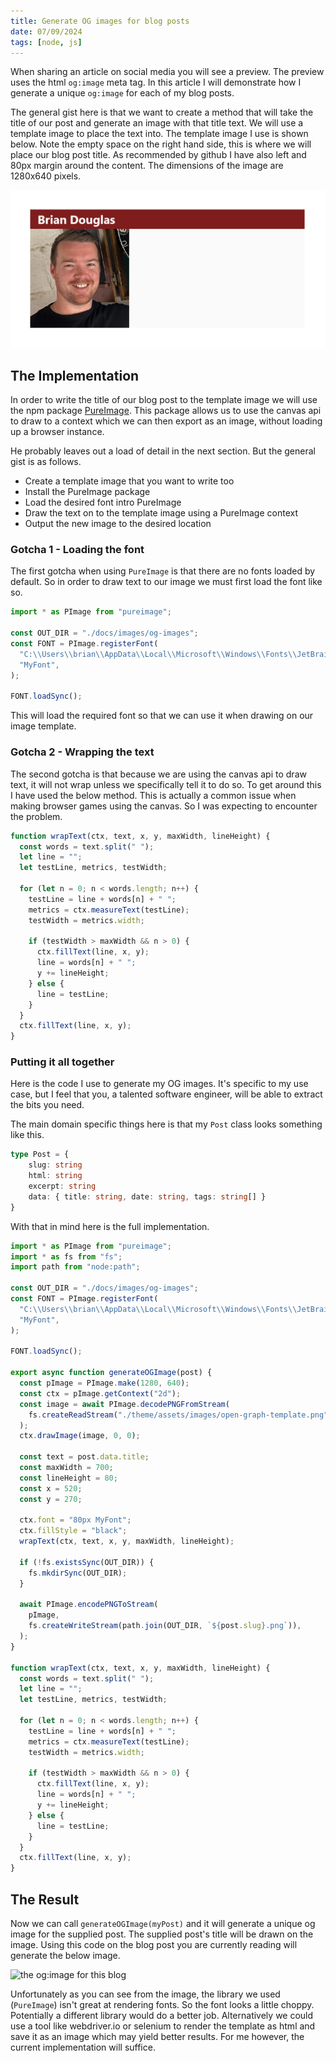 ```yaml
---
title: Generate OG images for blog posts
date: 07/09/2024
tags: [node, js]
---
```


When sharing an article on social media you will see a preview. The preview uses the html `og:image` meta tag. In this
article I will demonstrate how I generate a unique `og:image` for each of my blog posts.

<!-- more -->

The general gist here is that we want to create a method that will take the title of our post and generate an image
with that title text. We will use a template image to place the text into. The template image I use is shown below.
Note the empty space on the right hand side, this is where we will place our blog post title. As recommended by github
I have also left and 80px margin around the content. The dimensions of the image are 1280x640 pixels.

<img class="pure-img" src="/images/open-graph-template.png"  alt="my og:image template"/>

## The Implementation

In order to write the title of our blog post to the template image we will use the npm package [PureImage](https://www.npmjs.com/package/pureimage).
This package allows us to use the canvas api to draw to a context which we can then export as an image, without loading
up a browser instance.

<magpie-trinket>
He probably leaves out a load of detail in the next section. But the general gist is as follows.
<ul>
    <li>Create a template image that you want to write too</li>
    <li>Install the PureImage package</li>
    <li>Load the desired font intro PureImage</li>
    <li>Draw the text on to the template image using a PureImage context</li>
    <li>Output the new image to the desired location</li>
</ul>
</magpie-trinket>

### Gotcha 1 - Loading the font 

The first gotcha when using `PureImage` is that there are no fonts loaded by default. So in order to draw text to our image
we must first load the font like so.

```javascript
import * as PImage from "pureimage";

const OUT_DIR = "./docs/images/og-images";
const FONT = PImage.registerFont(
  "C:\\Users\\brian\\AppData\\Local\\Microsoft\\Windows\\Fonts\\JetBrainsMono-Bold.ttf",
  "MyFont",
);

FONT.loadSync();
```

This will load the required font so that we can use it when drawing on our image template.

### Gotcha 2 - Wrapping the text

The second gotcha is that because we are using the canvas api to draw text, it will not wrap unless we specifically tell
it to do so. To get around this I have used the below method. This is actually a common issue when making browser games
using the canvas. So I was expecting to encounter the problem.

```javascript
function wrapText(ctx, text, x, y, maxWidth, lineHeight) {
  const words = text.split(" ");
  let line = "";
  let testLine, metrics, testWidth;

  for (let n = 0; n < words.length; n++) {
    testLine = line + words[n] + " ";
    metrics = ctx.measureText(testLine);
    testWidth = metrics.width;

    if (testWidth > maxWidth && n > 0) {
      ctx.fillText(line, x, y);
      line = words[n] + " ";
      y += lineHeight;
    } else {
      line = testLine;
    }
  }
  ctx.fillText(line, x, y);
}
```

### Putting it all together

Here is the code I use to generate my OG images. It's specific to my use case, but I feel that you, a talented software
engineer, will be able to extract the bits you need.

The main domain specific things here is that my `Post` class looks something like this.

```typescript
type Post = {
    slug: string
    html: string
    excerpt: string
    data: { title: string, date: string, tags: string[] }
}
```

With that in mind here is the full implementation.

```javascript
import * as PImage from "pureimage";
import * as fs from "fs";
import path from "node:path";

const OUT_DIR = "./docs/images/og-images";
const FONT = PImage.registerFont(
  "C:\\Users\\brian\\AppData\\Local\\Microsoft\\Windows\\Fonts\\JetBrainsMono-Bold.ttf",
  "MyFont",
);

FONT.loadSync();

export async function generateOGImage(post) {
  const pImage = PImage.make(1280, 640);
  const ctx = pImage.getContext("2d");
  const image = await PImage.decodePNGFromStream(
    fs.createReadStream("./theme/assets/images/open-graph-template.png"),
  );
  ctx.drawImage(image, 0, 0);

  const text = post.data.title;
  const maxWidth = 700;
  const lineHeight = 80;
  const x = 520;
  const y = 270;

  ctx.font = "80px MyFont";
  ctx.fillStyle = "black";
  wrapText(ctx, text, x, y, maxWidth, lineHeight);

  if (!fs.existsSync(OUT_DIR)) {
    fs.mkdirSync(OUT_DIR);
  }

  await PImage.encodePNGToStream(
    pImage,
    fs.createWriteStream(path.join(OUT_DIR, `${post.slug}.png`)),
  );
}

function wrapText(ctx, text, x, y, maxWidth, lineHeight) {
  const words = text.split(" ");
  let line = "";
  let testLine, metrics, testWidth;

  for (let n = 0; n < words.length; n++) {
    testLine = line + words[n] + " ";
    metrics = ctx.measureText(testLine);
    testWidth = metrics.width;

    if (testWidth > maxWidth && n > 0) {
      ctx.fillText(line, x, y);
      line = words[n] + " ";
      y += lineHeight;
    } else {
      line = testLine;
    }
  }
  ctx.fillText(line, x, y);
}
```

## The Result

Now we can call `generateOGImage(myPost)` and it will generate a unique og image for the supplied post. The supplied
post's title will be drawn on the image. Using this code on the blog post you are currently reading will generate the
below image.

<img class="pure-img" src="/images/og-images/generate-og-images-for-blog-posts.png"  alt="the og:image for this blog"/>

Unfortunately as you can see from the image, the library we used (`PureImage`) isn't great at rendering fonts. So the font 
looks a little choppy. Potentially a different library would do a better job. Alternatively we could use a tool like 
webdriver.io or selenium to render the template as html and save it as an image which may yield better results. For me
however, the current implementation will suffice.
